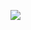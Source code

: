 ![](https://www.nta.go.jp/tmp/8cf1974e-5565-46d5-9f50-b62d0cff0554/images/ffdc42686fdc11d093c725971252cd341d2c750bd622f56ed06574361582dfa6.jpg)